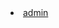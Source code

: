 <li><a href="https://github.com/deidynamya/qr/blob/main/public/admin.html" rel="nofollow">admin</a></li>
